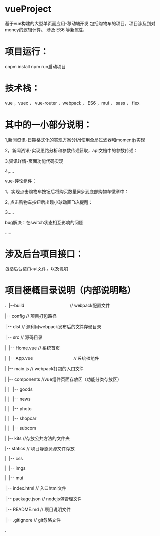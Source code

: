 # vueProject
基于vue构建的大型单页面应用-移动端开发
包括购物车的项目，项目涉及到对money的逻辑计算。
涉及 ES6 等新属性，

# 项目运行：
cnpm install
npm run启动项目

# 技术栈：
vue ，vuex ， vue-router ，webpack ， ES6 ，mui ， sass ， flex 

# 其中的一小部分说明：

1,新闻资讯-日期格式化的实现方案分析(使用全局过滤器和momentjs实现

2，新闻资讯-实现思路分析和参数传递获取，api文档中的参数传递：

3,资讯详情-页面功能代码实现

4,....

vue-评论组件：

1，实现点击购物车按钮后将购买数量同步到底部购物车徽章中：

2, 点击购物车按钮后出现小球动画飞入提醒：

3.....


bug解决：在switch状态相互影响的问题

.....

# 涉及后台项目接口：
包括后台接口api文件，以及说明

# 项目梗概目录说明（内部说明略）
.
  |--build                                     // webpack配置文件

  |-- config                                      // 项目打包路径

  |-- dist                                        // 源利用webpack发布后的文件存储目录

  |-- src                                         // 源码目录

|  |-- Home.vue                                // 系统首页

|  |-- App.vue                                 // 系统根组件

|  |-- main.js                                 // webpack打包的入口文件

|   |-- components                              //vue组件页面存放区（功能分类存放区）

|   │    |-- goods      

|   │    |-- news  

|   │    |-- photo 

|   │   |-- shopcar       

|   │    |-- subcom       

|   |-- kits                                      //存放公共方法的文件夹

|-- statics                                       // 项目静态资源文件存放

|   |-- css       

 |   |-- imgs   

  |   |-- mui   

   |-- index.html                                    // 入口html文件

   |-- package.json                                  // nodejs包管理文件

   |-- README.md                                     // 项目说明文件

   |-- .gitignore                                    // git忽略文件

.
